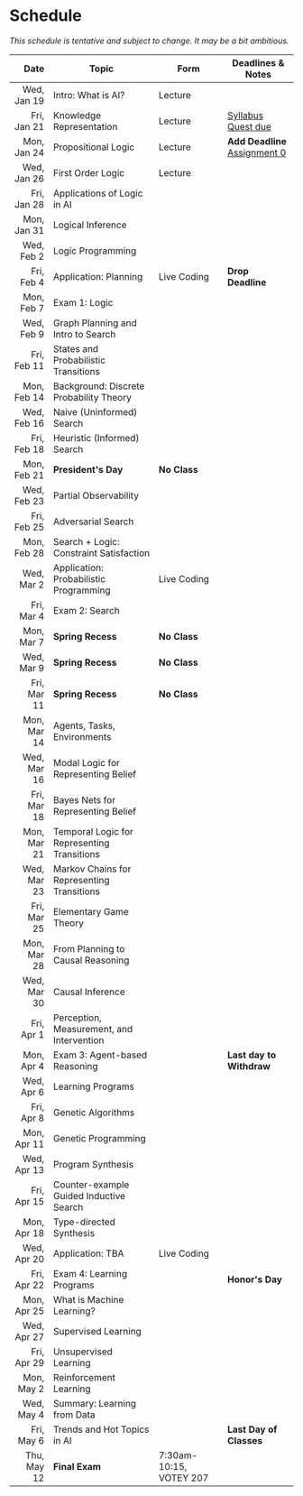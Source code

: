 # Schedule

_This schedule is tentative and subject to change. It may be a bit ambitious._

| Date  | Topic  | Form  |  Deadlines & Notes |
|---:|---|---|---|
| Wed, Jan 19 | Intro: What is AI? | Lecture | |
| Fri, Jan 21 | Knowledge Representation | Lecture | [Syllabus Quest due]() |
| Mon, Jan 24 | Propositional Logic | Lecture | **Add Deadline**<br/>[Assignment 0]() |
| Wed, Jan 26 | First Order Logic | Lecture | |
| Fri, Jan 28 | Applications of Logic in AI  | | |
| Mon, Jan 31 | Logical Inference | | |
| Wed, Feb 2  | Logic Programming | | |
| Fri, Feb 4  | Application: Planning | Live Coding | **Drop Deadline** |
| Mon, Feb 7  | Exam 1: Logic | | |
| Wed, Feb 9  | Graph Planning and Intro to Search | | |
| Fri, Feb 11 | States and Probabilistic Transitions |||
| Mon, Feb 14 | Background: Discrete Probability Theory |||
| Wed, Feb 16 | Naive (Uninformed) Search ||| 
| Fri, Feb 18 | Heuristic (Informed) Search ||| 
| Mon, Feb 21 | **President's Day** | **No Class** | |
| Wed, Feb 23 | Partial Observability ||| 
| Fri, Feb 25 | Adversarial Search ||| 
| Mon, Feb 28 | Search + Logic: Constraint Satisfaction ||| 
| Wed, Mar 2  | Application: Probabilistic Programming | Live Coding ||
| Fri, Mar 4  | Exam 2: Search ||| 
| Mon, Mar 7  | **Spring Recess** | **No Class** ||
| Wed, Mar 9  | **Spring Recess** | **No Class** ||
| Fri, Mar 11 | **Spring Recess** | **No Class** ||
| Mon, Mar 14 | Agents, Tasks, Environments ||| 
| Wed, Mar 16 | Modal Logic for Representing Belief |||
| Fri, Mar 18 | Bayes Nets for Representing Belief |||
| Mon, Mar 21 | Temporal Logic for Representing Transitions |||
| Wed, Mar 23 | Markov Chains for Representing Transitions |||
| Fri, Mar 25 | Elementary Game Theory |||
| Mon, Mar 28 | From Planning to Causal Reasoning |||
| Wed, Mar 30 | Causal Inference |||
| Fri, Apr 1  | Perception, Measurement, and Intervention |||
| Mon, Apr 4  | Exam 3: Agent-based Reasoning | | **Last day to Withdraw** |
| Wed, Apr 6  | Learning Programs |||
| Fri, Apr 8  | Genetic Algorithms |||
| Mon, Apr 11 | Genetic Programming |||
| Wed, Apr 13 | Program Synthesis |||
| Fri, Apr 15 | Counter-example Guided Inductive Search |||
| Mon, Apr 18 | Type-directed Synthesis |||
| Wed, Apr 20 | Application: TBA | Live Coding ||
| Fri, Apr 22 | Exam 4: Learning Programs | | **Honor's Day** |
| Mon, Apr 25 | What is Machine Learning? | 
| Wed, Apr 27 | Supervised Learning |
| Fri, Apr 29 | Unsupervised Learning |
| Mon, May 2  | Reinforcement Learning |
| Wed, May 4  | Summary: Learning from Data |
| Fri, May 6  | Trends and Hot Topics in AI | | **Last Day of Classes** |
| Thu, May 12 | **Final Exam** | 7:30am-10:15, VOTEY 207 |